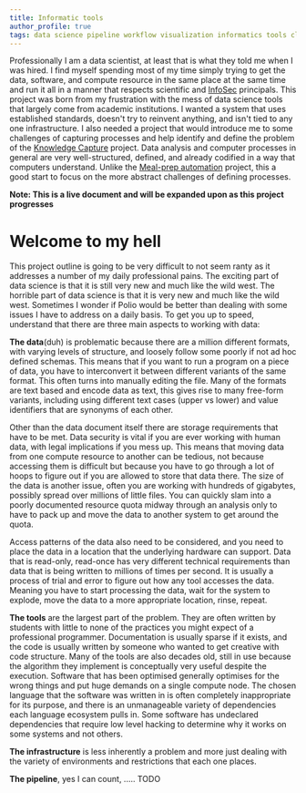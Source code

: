 ```yaml
---
title: Informatic tools  
author_profile: true  
tags: data science pipeline workflow visualization informatics tools cloud serverless
---
```

Professionally I am a data scientist, at least that is what they told me when I was hired. I find myself spending most
of my time simply trying to get the data, software, and compute resource in the same place at the same time and run it
all in a manner that respects scientific and [InfoSec](https://en.wikipedia.org/wiki/Information_security) principals.
This project was born from my frustration with the mess of data science tools that largely come from academic
institutions. I wanted a system that uses established standards, doesn't try to reinvent anything, and isn't tied to any
one infrastructure. I also needed a project that would introduce me to some challenges of capturing processes and help
identify and define the problem of the [Knowledge Capture](../knowledge/) project. Data analysis and computer processes
in general are very well-structured, defined, and already codified in a way that computers understand. Unlike
the [Meal-prep automation](autokitchen/) project, this a good start to focus on the more abstract challenges of defining
processes.

**Note: This is a live document and will be expanded upon as this project progresses**

# Welcome to my hell

This project outline is going to be very difficult to not seem ranty as it addresses a number of my daily professional
pains. The exciting part of data science is that it is still very new and much like the wild west. The horrible part of
data science is that it is very new and much like the wild west. Sometimes I wonder if Polio would be better than
dealing with some issues I have to address on a daily basis. To get you up to speed, understand that there are three
main aspects to working with data:

**The data**(duh) is problematic because there are a million different formats, with varying levels of structure, and
loosely follow some poorly if not ad hoc defined schemas. This means that if you want to run a program on a piece of
data, you have to interconvert it between different variants of the same format. This often turns into manually editing
the file. Many of the formats are text based and encode data as text, this gives rise to many free-form variants,
including using different text cases (upper vs lower) and value identifiers that are synonyms of each other.

Other than the data document itself there are storage requirements that have to be met. Data security is vital if you
are ever working with human data, with legal implications if you mess up. This means that moving data from one compute
resource to another can be tedious, not because accessing them is difficult but because you have to go through a lot of
hoops to figure out if you are allowed to store that data there. The size of the data is another issue, often you are
working with hundreds of gigabytes, possibly spread over millions of little files. You can quickly slam into a poorly
documented resource quota midway through an analysis only to have to pack up and move the data to another system to get
around the quota.

Access patterns of the data also need to be considered, and you need to place the data in a location that the underlying
hardware can support. Data that is read-only, read-once has very different technical requirements than data that is
being written to millions of times per second. It is usually a process of trial and error to figure out how any tool
accesses the data. Meaning you have to start processing the data, wait for the system to explode, move the data to a
more appropriate location, rinse, repeat.

**The tools** are the largest part of the problem. They are often written by students with little to none of the
practices you might expect of a professional programmer. Documentation is usually sparse if it exists, and the code is
usually written by someone who wanted to get creative with code structure. Many of the tools are also decades old, still
in use because the algorithm they implement is conceptually very useful despite the execution. Software that has been
optimised generally optimises for the wrong things and put huge demands on a single compute node. The chosen language
that the software was written in is often completely inappropriate for its purpose, and there is an unmanageable variety
of dependencies each language ecosystem pulls in. Some software has undeclared dependencies that require low level
hacking to determine why it works on some systems and not others.

**The infrastructure** is less inherently a problem and more just dealing with the variety of environments and
restrictions that each one places.

**The pipeline**, yes I can count, ..... TODO
